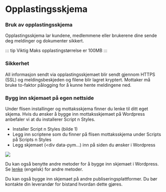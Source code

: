 # Opplastingsskjema

### Bruk av opplastingsskjema

Opplastingsskjema lar kundene, medlemmene eller brukerene dine sende deg meldinger og dokumenter sikkert.

::: tip Viktig
Maks opplastingstørrelse er 100MB 
:::

### Sikkerhet

All informasjon sendt via opplastingsskjemaet blir sendt gjennom HTTPS (SSL) og meldingsbeskjeden og filene blir lagret kryptert. Mottaker må bruke to-faktor pålogging for å kunne hente meldingene ned.

### Bygg inn skjemaet på egen nettside

Under flisen installinger og mottaksskjema finner du lenke til ditt eget skjema. Hvis du ønsker å bygge inn mottaksskjemaet på Wordpress anbefaler vi at du installerer Script n Styles. 

- Installer Script n Styles (bilde 1)
- Legg inn scriptene som du finner på flisen mottaksskjema under Scripts på Scripts n Styles
- Legg skjemaet (<div data-pym...) inn på siden du ønsker i Wordpress

![](/./iFrameWP.jpg)

Du kan også benytte andre metoder for å bygge inn skjemaet i Wordpress. Se 
[lenke](https://www.godaddy.com/garage/3-ways-to-insert-javascript-into-wordpress-pages-or-posts/ ':target=_blank') (engelsk) for andre metoder.

Du kan også bygge inn skjemaet på andre publiseringsplattformer. Du bør kontakte din leverandør for bistand hvordan dette gjøres.